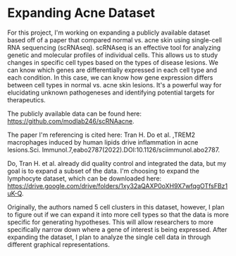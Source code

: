 # Expanding Acne Dataset

For this project, I'm working on expanding a publicly available dataset based off of a paper that compared normal vs. acne skin using single-cell RNA sequencing (scRNAseq). scRNAseq is an effective tool for analyzing genetic and molecular profiles of individual cells. This allows us to study changes in specific cell types based on the types of disease lesions. We can know which genes are differentially expressed in each cell type and each condition. In this case, we can know how gene expression differs between cell types in normal vs. acne skin lesions. It's a powerful way for elucidating unknown pathogeneses and identifying potential targets for therapeutics.

The publicly available data can be found here: https://github.com/modlab246/scRNAacne. 

The paper I'm referencing is cited here:
Tran H. Do et al. ,TREM2 macrophages induced by human lipids drive inflammation in acne lesions.Sci. Immunol.7,eabo2787(2022).DOI:10.1126/sciimmunol.abo2787.

Do, Tran H. et al. already did quality control and integrated the data, but my goal is to expand a subset of the data. I'm choosing to expand the lymphocyte dataset, which can be downloaded here: https://drive.google.com/drive/folders/1xy32aQAXP0oXH9X7wfqgOTfsFBz1uK-Q. 

Originally, the authors named 5 cell clusters in this dataset, however, I plan to figure out if we can expand it into more cell types so that the data is more specific for generating hypotheses. This will allow researchers to more specifically narrow down where a gene of interest is being expressed. After expanding the dataset, I plan to analyze the single cell data in through different graphical representations.
